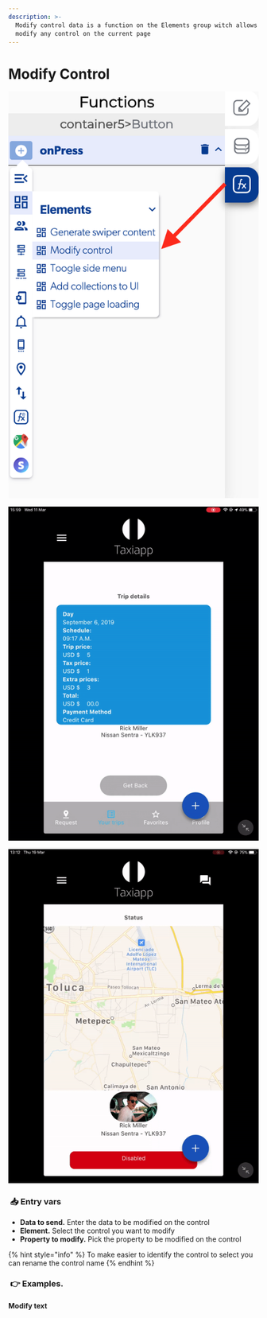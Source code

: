 ```yaml
---
description: >-
  Modify control data is a function on the Elements group witch allows you to
  modify any control on the current page
---
```


# Modify Control



![](../../../.gitbook/assets/captura-de-pantalla-2020-02-10-a-la-s-10.21.49.png)

![](../../../.gitbook/assets/ezgif.com-video-to-gif-4%20%281%29.gif)

![](../../../.gitbook/assets/ezgif.com-video-to-gif-6%20%282%29.gif)

###  ​​ 📥 Entry vars <a id="entry-vars"></a>

* **Data to send.** Enter the data to be modified on the control
* **Element.** Select the control you want to modify
* **Property to modify.** Pick the property to be modified on the control

{% hint style="info" %}
To make easier to identify the control to select you can rename the control name
{% endhint %}

### ​​ 👉 Examples. <a id="examples"></a>

#### Modify text <a id="save-a-form-to-the-database"></a>

